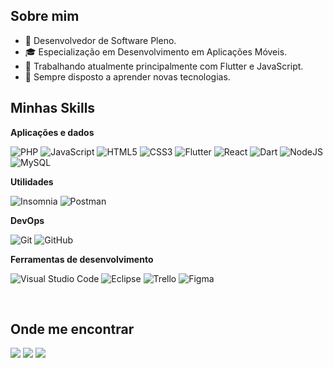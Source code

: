 ## Sobre mim

- 🤔 Desenvolvedor de Software Pleno.
- 🎓 Especialização em Desenvolvimento em Aplicações Móveis.
- 💼 Trabalhando atualmente principalmente com Flutter e JavaScript.
- 🌱 Sempre disposto a aprender novas tecnologias.

## Minhas Skills

**Aplicações e dados**

![PHP](https://img.shields.io/badge/-PHP-333333?style=flat&logo=PHP&logoColor=00599C)
![JavaScript](https://img.shields.io/badge/-JavaScript-333333?style=flat&logo=javascript)
![HTML5](https://img.shields.io/badge/-HTML5-333333?style=flat&logo=HTML5)
![CSS3](https://img.shields.io/badge/-CSS-333333?style=flat&logo=CSS3&logoColor=1572B6)
![Flutter](https://img.shields.io/badge/-Flutter-333333?style=flat&logo=Flutter)
![React](https://img.shields.io/badge/-React-333333?style=flat&logo=react)
![Dart](https://img.shields.io/badge/-Dart-333333?style=flat&logo=Dart)
![NodeJS](https://img.shields.io/badge/-NodeJS-333333?style=flat&logo=NodeJS)
![MySQL](https://img.shields.io/badge/-MySQL-333333?style=flat&logo=mysql)

**Utilidades**

![Insomnia](https://img.shields.io/badge/-Insomnia-333333?style=flat&logo=insomnia)
![Postman](https://img.shields.io/badge/-Postman-333333?style=flat&logo=postman)

**DevOps**

![Git](https://img.shields.io/badge/-Git-333333?style=flat&logo=git)
![GitHub](https://img.shields.io/badge/-GitHub-333333?style=flat&logo=github)

**Ferramentas de desenvolvimento**

![Visual Studio Code](https://img.shields.io/badge/-Visual%20Studio%20Code-333333?style=flat&logo=visual-studio-code&logoColor=007ACC)
![Eclipse](https://img.shields.io/badge/-Eclipse-333333?style=flat&logo=eclipse-ide&logoColor=2C2255)
![Trello](https://img.shields.io/badge/-Trello-333333?style=flat&logo=trello&logoColor=007ACC)
![Figma](https://img.shields.io/badge/-Figma-333333?style=flat&logo=figma&logoColor=007ACC)

<br/>



## Onde me encontrar

<a href="https://www.linkedin.com/in/andr%C3%A9-erm%C3%ADnio-04b7a66b/"><img src="https://img.shields.io/badge/linkedin-%230077B5.svg?style=for-the-badge&logo=linkedin&logoColor=white" /></a>
<a href="https://www.instagram.com/andreerminio/"><img src="https://img.shields.io/badge/Instagram-%23E4405F.svg?style=for-the-badge&logo=Instagram&logoColor=white" /></a>
<a href="mailto:andre.erminio@gmail.com"><img src="https://img.shields.io/badge/Gmail-D14836?style=for-the-badge&logo=gmail&logoColor=white" /></a>
